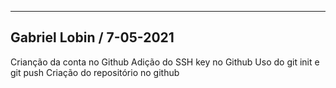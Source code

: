 ---------------------------------------------------
Gabriel Lobin / 7-05-2021
---------------------------------------------------
Crianção da conta no Github
Adição do SSH key no Github
Uso do git init e git push
Criação do repositório no github
